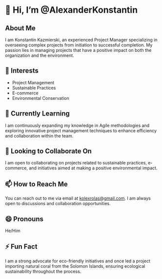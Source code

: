 # 👋 Hi, I’m @AlexanderKonstantin

## About Me
I am Konstantin Kazmierski, an experienced Project Manager specializing in overseeing complex projects from initiation to successful completion. My passion lies in managing projects that have a positive impact on both the organization and the environment.

## 👀 Interests
- Project Management
- Sustainable Practices
- E-commerce
- Environmental Conservation

## 🌱 Currently Learning
I am continuously expanding my knowledge in Agile methodologies and exploring innovative project management techniques to enhance efficiency and collaboration within the team.

## 💞️ Looking to Collaborate On
I am open to collaborating on projects related to sustainable practices, e-commerce, and initiatives aimed at making a positive environmental impact.

## 📫 How to Reach Me
You can reach out to me via email at kolexrolas@gmail.com. I am always open to discussions and collaboration opportunities.

## 😄 Pronouns
He/Him

## ⚡ Fun Fact
I am a strong advocate for eco-friendly initiatives and once led a project importing natural coral from the Solomon Islands, ensuring ecological sustainability throughout the process.

<!---
AlexanderKonstantin/AlexanderKonstantin is a ✨ special ✨ repository because its `README.md` (this file) appears on your GitHub profile.
You can click the Preview link to take a look at your changes.
--->
